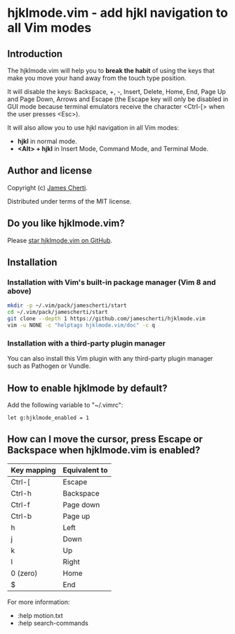 # hjklmode.vim - add hjkl navigation to all Vim modes

## Introduction

The hjklmode.vim will help you to **break the habit** of using the keys that make you move your hand away from the touch type position.

It will disable the keys: Backspace, +, -, Insert, Delete, Home, End, Page Up and Page Down, Arrows and Escape (the Escape key will only be disabled in GUI mode because terminal emulators receive the character \<Ctrl-[> when the user presses \<Esc>).

It will also allow you to use hjkl navigation in all Vim modes:
- **hjkl** in normal mode.
- **\<Alt\> + hjkl** in Insert Mode, Command Mode, and Terminal Mode.

## Author and license

Copyright (c) [James Cherti](https://www.jamescherti.com).

Distributed under terms of the MIT license.

## Do you like hjklmode.vim?

Please [star hjklmode.vim on GitHub](https://github.com/jamescherti/hjklmode.vim).

## Installation

### Installation with Vim's built-in package manager (Vim 8 and above)

```bash
mkdir -p ~/.vim/pack/jamescherti/start
cd ~/.vim/pack/jamescherti/start
git clone --depth 1 https://github.com/jamescherti/hjklmode.vim
vim -u NONE -c "helptags hjklmode.vim/doc" -c q
```

### Installation with a third-party plugin manager

You can also install this Vim plugin with any third-party plugin manager such as Pathogen or Vundle.

## How to enable hjklmode by default?
Add the following variable to "~/.vimrc":
```
let g:hjklmode_enabled = 1
```

## How can I move the cursor, press Escape or Backspace when hjklmode.vim is enabled?

| Key mapping  | Equivalent to
|--------------|---------------
| Ctrl-[       | Escape
| Ctrl-h       | Backspace
| Ctrl-f       | Page down
| Ctrl-b       | Page up
| h            | Left
| j            | Down
| k            | Up
| l            | Right
| 0 (zero)     | Home
| $            | End

For more information:
- :help motion.txt
- :help search-commands
